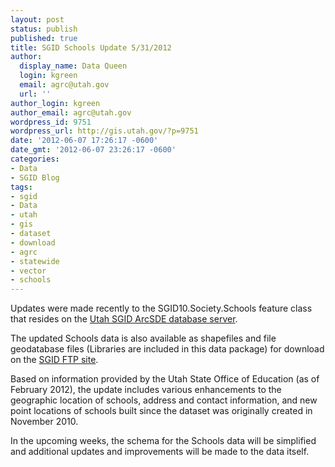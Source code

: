 ```yaml
---
layout: post
status: publish
published: true
title: SGID Schools Update 5/31/2012
author:
  display_name: Data Queen
  login: kgreen
  email: agrc@utah.gov
  url: ''
author_login: kgreen
author_email: agrc@utah.gov
wordpress_id: 9751
wordpress_url: http://gis.utah.gov/?p=9751
date: '2012-06-07 17:26:17 -0600'
date_gmt: '2012-06-07 23:26:17 -0600'
categories:
- Data
- SGID Blog
tags:
- sgid
- Data
- utah
- gis
- dataset
- download
- agrc
- statewide
- vector
- schools
---
```

<p>Updates were made recently to the SGID10.Society.Schools feature class that resides on the <a href="{{ "/data/how-to-connect-to-the-sgid-via-sde/" | prepend: site.baseurl }}">Utah SGID ArcSDE database server</a>.</p>
<p>The updated Schools data is also available as shapefiles and file geodatabase files (Libraries are included in this data package) for download on the <a href="ftp://ftp.agrc.utah.gov/UtahSGID_Vector/UTM12_NAD83/SOCIETY/PackagedData/_Statewide/SchoolsLibraries/">SGID FTP site</a>.</p>
<p>Based on information provided by the Utah State Office of Education (as of February 2012), the update includes various enhancements to the geographic location of schools, address and contact information, and new point locations of schools built since the dataset was originally created in November 2010.</p>
<p>In the upcoming weeks, the schema for the Schools data will be simplified and additional updates and improvements will be made to the data itself.</p>
